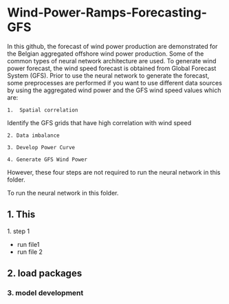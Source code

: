# Wind-Power-Ramps-Forecasting-GFS
In this github, the forecast of wind power production are demonstrated for the Belgian aggregated offshore wind power production. Some of the common types of neural network architecture are used. To generate wind power forecast, the wind speed forecast is obtained from Global Forecast System (GFS). Prior to use the neural network to generate the forecast, some preprocesses are performed if you want to use different data sources by using the aggregated wind power and the GFS wind speed values which are:

    1.  Spatial correlation 
    
   Identify the GFS grids that have high correlation with wind speed
   
    2. Data imbalance  
    
    3. Develop Power Curve
    
    4. Generate GFS Wind Power 
    
However, these four steps are not required to run the neural network in this folder. 

To run the neural network in this folder. 
## 1\. This 
1\. step 1
  * run file1
  * run file 2
 ## 2\. load packages
 
 ### 3\. model development
 
  
